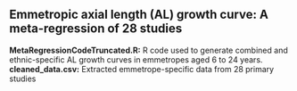 ## Emmetropic axial length (AL) growth curve: A meta-regression of 28 studies
**MetaRegressionCodeTruncated.R:** R code used to generate combined and ethnic-specific AL growth curves in emmetropes aged 6 to 24 years.
**cleaned_data.csv:** Extracted emmetrope-specific data from 28 primary studies




